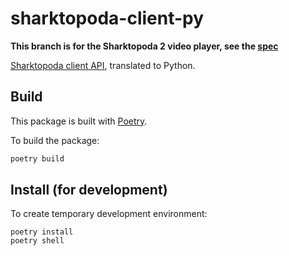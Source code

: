 # sharktopoda-client-py

**This branch is for the Sharktopoda 2 video player, see the [spec](https://github.com/mbari-org/Sharktopoda/blob/main/Requirements/UDP_Remote_Protocol.md)**

[Sharktopoda client API](https://github.com/mbari-media-management/vcr4j/vcr4j-sharktopoda-client), translated to Python.

## Build

This package is built with [Poetry](https://python-poetry.org/).

To build the package:

```bash
poetry build
```

## Install (for development)

To create temporary development environment:

```
poetry install
poetry shell
```
